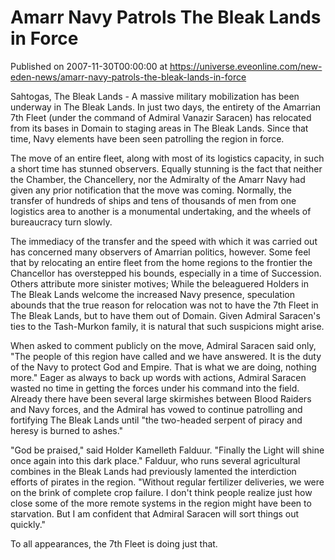 # Amarr Navy Patrols The Bleak Lands in Force
Published on 2007-11-30T00:00:00 at https://universe.eveonline.com/new-eden-news/amarr-navy-patrols-the-bleak-lands-in-force

Sahtogas, The Bleak Lands - A massive military mobilization has been underway in The Bleak Lands. In just two days, the entirety of the Amarrian 7th Fleet (under the command of Admiral Vanazir Saracen) has relocated from its bases in Domain to staging areas in The Bleak Lands. Since that time, Navy elements have been seen patrolling the region in force.   
  
The move of an entire fleet, along with most of its logistics capacity, in such a short time has stunned observers. Equally stunning is the fact that neither the Chamber, the Chancellery, nor the Admiralty of the Amarr Navy had given any prior notification that the move was coming. Normally, the transfer of hundreds of ships and tens of thousands of men from one logistics area to another is a monumental undertaking, and the wheels of bureaucracy turn slowly.   
  
The immediacy of the transfer and the speed with which it was carried out has concerned many observers of Amarrian politics, however. Some feel that by relocating an entire fleet from the home regions to the frontier the Chancellor has overstepped his bounds, especially in a time of Succession. Others attribute more sinister motives; While the beleaguered Holders in The Bleak Lands welcome the increased Navy presence, speculation abounds that the true reason for relocation was not to have the 7th Fleet in The Bleak Lands, but to have them out of Domain. Given Admiral Saracen's ties to the Tash-Murkon family, it is natural that such suspicions might arise.   
  
When asked to comment publicly on the move, Admiral Saracen said only, "The people of this region have called and we have answered. It is the duty of the Navy to protect God and Empire. That is what we are doing, nothing more." Eager as always to back up words with actions, Admiral Saracen wasted no time in getting the forces under his command into the field. Already there have been several large skirmishes between Blood Raiders and Navy forces, and the Admiral has vowed to continue patrolling and fortifying The Bleak Lands until "the two-headed serpent of piracy and heresy is burned to ashes."   
  
"God be praised," said Holder Kamelleth Falduur. "Finally the Light will shine once again into this dark place." Falduur, who runs several agricultural combines in the Bleak Lands had previously lamented the interdiction efforts of pirates in the region. "Without regular fertilizer deliveries, we were on the brink of complete crop failure. I don't think people realize just how close some of the more remote systems in the region might have been to starvation. But I am confident that Admiral Saracen will sort things out quickly."   
  
To all appearances, the 7th Fleet is doing just that.
